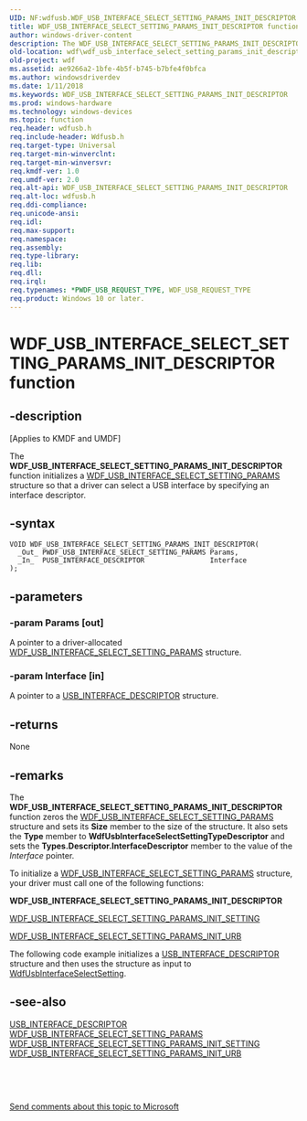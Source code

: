 ```yaml
---
UID: NF:wdfusb.WDF_USB_INTERFACE_SELECT_SETTING_PARAMS_INIT_DESCRIPTOR
title: WDF_USB_INTERFACE_SELECT_SETTING_PARAMS_INIT_DESCRIPTOR function
author: windows-driver-content
description: The WDF_USB_INTERFACE_SELECT_SETTING_PARAMS_INIT_DESCRIPTOR function initializes a WDF_USB_INTERFACE_SELECT_SETTING_PARAMS structure so that a driver can select a USB interface by specifying an interface descriptor.
old-location: wdf\wdf_usb_interface_select_setting_params_init_descriptor.htm
old-project: wdf
ms.assetid: ae9266a2-1bfe-4b5f-b745-b7bfe4f0bfca
ms.author: windowsdriverdev
ms.date: 1/11/2018
ms.keywords: WDF_USB_INTERFACE_SELECT_SETTING_PARAMS_INIT_DESCRIPTOR
ms.prod: windows-hardware
ms.technology: windows-devices
ms.topic: function
req.header: wdfusb.h
req.include-header: Wdfusb.h
req.target-type: Universal
req.target-min-winverclnt: 
req.target-min-winversvr: 
req.kmdf-ver: 1.0
req.umdf-ver: 2.0
req.alt-api: WDF_USB_INTERFACE_SELECT_SETTING_PARAMS_INIT_DESCRIPTOR
req.alt-loc: wdfusb.h
req.ddi-compliance: 
req.unicode-ansi: 
req.idl: 
req.max-support: 
req.namespace: 
req.assembly: 
req.type-library: 
req.lib: 
req.dll: 
req.irql: 
req.typenames: *PWDF_USB_REQUEST_TYPE, WDF_USB_REQUEST_TYPE
req.product: Windows 10 or later.
---
```


# WDF_USB_INTERFACE_SELECT_SETTING_PARAMS_INIT_DESCRIPTOR function



## -description
<p class="CCE_Message">[Applies to KMDF and UMDF]

The <b>WDF_USB_INTERFACE_SELECT_SETTING_PARAMS_INIT_DESCRIPTOR</b> function initializes a <a href="..\wdfusb\ns-wdfusb-_wdf_usb_interface_select_setting_params.md">WDF_USB_INTERFACE_SELECT_SETTING_PARAMS</a> structure so that a driver can select a USB interface by specifying an interface descriptor.



## -syntax

````
VOID WDF_USB_INTERFACE_SELECT_SETTING_PARAMS_INIT_DESCRIPTOR(
  _Out_ PWDF_USB_INTERFACE_SELECT_SETTING_PARAMS Params,
  _In_  PUSB_INTERFACE_DESCRIPTOR                Interface
);
````


## -parameters

### -param Params [out]

A pointer to a driver-allocated <a href="..\wdfusb\ns-wdfusb-_wdf_usb_interface_select_setting_params.md">WDF_USB_INTERFACE_SELECT_SETTING_PARAMS</a> structure.


### -param Interface [in]

A pointer to a <a href="https://msdn.microsoft.com/library/windows/hardware/ff540065">USB_INTERFACE_DESCRIPTOR</a> structure.


## -returns
None


## -remarks
The <b>WDF_USB_INTERFACE_SELECT_SETTING_PARAMS_INIT_DESCRIPTOR</b> function zeros the <a href="..\wdfusb\ns-wdfusb-_wdf_usb_interface_select_setting_params.md">WDF_USB_INTERFACE_SELECT_SETTING_PARAMS</a> structure and sets its <b>Size</b> member to the size of the structure. It also sets the <b>Type</b> member to <b>WdfUsbInterfaceSelectSettingTypeDescriptor</b> and sets the <b>Types.Descriptor.InterfaceDescriptor</b> member to the value of the <i>Interface</i> pointer.

To initialize a <a href="..\wdfusb\ns-wdfusb-_wdf_usb_interface_select_setting_params.md">WDF_USB_INTERFACE_SELECT_SETTING_PARAMS</a> structure, your driver must call one of the following functions:

<b>WDF_USB_INTERFACE_SELECT_SETTING_PARAMS_INIT_DESCRIPTOR</b>


<a href="..\wdfusb\nf-wdfusb-wdf_usb_interface_select_setting_params_init_setting.md">WDF_USB_INTERFACE_SELECT_SETTING_PARAMS_INIT_SETTING</a>



<a href="..\wdfusb\nf-wdfusb-wdf_usb_interface_select_setting_params_init_urb.md">WDF_USB_INTERFACE_SELECT_SETTING_PARAMS_INIT_URB</a>


The following code example initializes a <a href="https://msdn.microsoft.com/library/windows/hardware/ff540065">USB_INTERFACE_DESCRIPTOR</a> structure and then uses the structure as input to <a href="..\wdfusb\nf-wdfusb-wdfusbinterfaceselectsetting.md">WdfUsbInterfaceSelectSetting</a>.


## -see-also
<dl>
<dt>
<a href="https://msdn.microsoft.com/library/windows/hardware/ff540065">USB_INTERFACE_DESCRIPTOR</a>
</dt>
<dt>
<a href="..\wdfusb\ns-wdfusb-_wdf_usb_interface_select_setting_params.md">WDF_USB_INTERFACE_SELECT_SETTING_PARAMS</a>
</dt>
<dt>
<a href="..\wdfusb\nf-wdfusb-wdf_usb_interface_select_setting_params_init_setting.md">WDF_USB_INTERFACE_SELECT_SETTING_PARAMS_INIT_SETTING</a>
</dt>
<dt>
<a href="..\wdfusb\nf-wdfusb-wdf_usb_interface_select_setting_params_init_urb.md">WDF_USB_INTERFACE_SELECT_SETTING_PARAMS_INIT_URB</a>
</dt>
</dl>
 

 

<a href="mailto:wsddocfb@microsoft.com?subject=Documentation%20feedback [wdf\wdf]:%20WDF_USB_INTERFACE_SELECT_SETTING_PARAMS_INIT_DESCRIPTOR function%20 RELEASE:%20(1/11/2018)&amp;body=%0A%0APRIVACY STATEMENT%0A%0AWe use your feedback to improve the documentation. We don't use your email address for any other purpose, and we'll remove your email address from our system after the issue that you're reporting is fixed. While we're working to fix this issue, we might send you an email message to ask for more info. Later, we might also send you an email message to let you know that we've addressed your feedback.%0A%0AFor more info about Microsoft's privacy policy, see http://privacy.microsoft.com/en-us/default.aspx." title="Send comments about this topic to Microsoft">Send comments about this topic to Microsoft</a>

